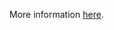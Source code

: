 More information [here](https://docs.bridgecrew.io/docs/ensure-that-the-root-ca-file-argument-is-set-as-appropriate).
